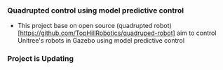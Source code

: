 ### Quadrupted control using model predictive control
- This project base on open source (quadrupted robot)[https://github.com/TopHillRobotics/quadruped-robot] aim to control Unitree's robots in Gazebo using model predictive control
### Project is Updating